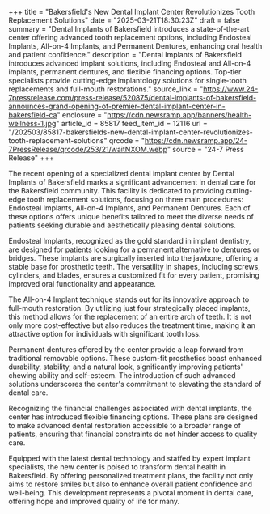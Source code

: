 +++
title = "Bakersfield's New Dental Implant Center Revolutionizes Tooth Replacement Solutions"
date = "2025-03-21T18:30:23Z"
draft = false
summary = "Dental Implants of Bakersfield introduces a state-of-the-art center offering advanced tooth replacement options, including Endosteal Implants, All-on-4 Implants, and Permanent Dentures, enhancing oral health and patient confidence."
description = "Dental Implants of Bakersfield introduces advanced implant solutions, including Endosteal and All-on-4 implants, permanent dentures, and flexible financing options. Top-tier specialists provide cutting-edge implantology solutions for single-tooth replacements and full-mouth restorations."
source_link = "https://www.24-7pressrelease.com/press-release/520875/dental-implants-of-bakersfield-announces-grand-opening-of-premier-dental-implant-center-in-bakersfield-ca"
enclosure = "https://cdn.newsramp.app/banners/health-wellness-1.jpg"
article_id = 85817
feed_item_id = 12116
url = "/202503/85817-bakersfields-new-dental-implant-center-revolutionizes-tooth-replacement-solutions"
qrcode = "https://cdn.newsramp.app/24-7PressRelease/qrcode/253/21/waitNXOM.webp"
source = "24-7 Press Release"
+++

<p>The recent opening of a specialized dental implant center by Dental Implants of Bakersfield marks a significant advancement in dental care for the Bakersfield community. This facility is dedicated to providing cutting-edge tooth replacement solutions, focusing on three main procedures: Endosteal Implants, All-on-4 Implants, and Permanent Dentures. Each of these options offers unique benefits tailored to meet the diverse needs of patients seeking durable and aesthetically pleasing dental solutions.</p><p>Endosteal Implants, recognized as the gold standard in implant dentistry, are designed for patients looking for a permanent alternative to dentures or bridges. These implants are surgically inserted into the jawbone, offering a stable base for prosthetic teeth. The versatility in shapes, including screws, cylinders, and blades, ensures a customized fit for every patient, promising improved oral functionality and appearance.</p><p>The All-on-4 Implant technique stands out for its innovative approach to full-mouth restoration. By utilizing just four strategically placed implants, this method allows for the replacement of an entire arch of teeth. It is not only more cost-effective but also reduces the treatment time, making it an attractive option for individuals with significant tooth loss.</p><p>Permanent dentures offered by the center provide a leap forward from traditional removable options. These custom-fit prosthetics boast enhanced durability, stability, and a natural look, significantly improving patients' chewing ability and self-esteem. The introduction of such advanced solutions underscores the center's commitment to elevating the standard of dental care.</p><p>Recognizing the financial challenges associated with dental implants, the center has introduced flexible financing options. These plans are designed to make advanced dental restoration accessible to a broader range of patients, ensuring that financial constraints do not hinder access to quality care.</p><p>Equipped with the latest dental technology and staffed by expert implant specialists, the new center is poised to transform dental health in Bakersfield. By offering personalized treatment plans, the facility not only aims to restore smiles but also to enhance overall patient confidence and well-being. This development represents a pivotal moment in dental care, offering hope and improved quality of life for many.</p>